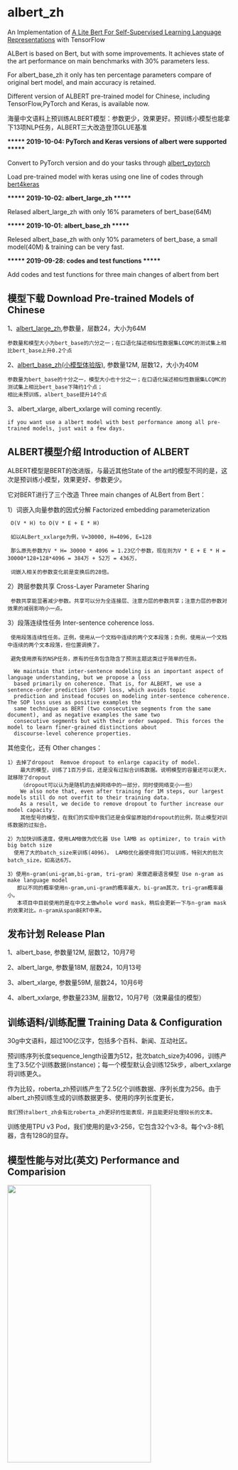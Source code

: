 # albert_zh

An Implementation of <a href="https://arxiv.org/pdf/1909.11942.pdf">A Lite Bert For Self-Supervised Learning Language Representations</a> with TensorFlow

ALBert is based on Bert, but with some improvements. It achieves state of the art performance on main benchmarks with 30% parameters less. 

For albert_base_zh it only has ten percentage parameters compare of original bert model, and main accuracy is retained. 


Different version of ALBERT pre-trained model for Chinese, including TensorFlow,PyTorch and  Keras, is available now.

海量中文语料上预训练ALBERT模型：参数更少，效果更好。预训练小模型也能拿下13项NLP任务，ALBERT三大改造登顶GLUE基准

**\*\*\*\*\* 2019-10-04: PyTorch and Keras versions of albert were supported \*\*\*\*\***

Convert to PyTorch version and do your tasks through <a href="https://github.com/lonePatient/albert_pytorch">albert_pytorch</a>

Load pre-trained model with keras using one line of codes through <a href="https://github.com/bojone/bert4keras">bert4keras</a>

**\*\*\*\*\* 2019-10-02: albert_large_zh \*\*\*\*\***

Relased albert_large_zh with only 16% parameters of bert_base(64M)

**\*\*\*\*\* 2019-10-01: albert_base_zh \*\*\*\*\***

Relesed albert_base_zh with only 10% parameters of bert_base, a small model(40M) & training can be very fast. 

**\*\*\*\*\* 2019-09-28: codes and test functions \*\*\*\*\*** 

Add codes and test functions for three main changes of albert from bert

模型下载 Download Pre-trained Models of Chinese
-----------------------------------------------
1、<a href="https://storage.googleapis.com/albert_zh/albert_large_zh.zip">albert_large_zh</a>,参数量，层数24，大小为64M
   
    参数量和模型大小为bert_base的六分之一；在口语化描述相似性数据集LCQMC的测试集上相比bert_base上升0.2个点

2、<a href="https://storage.googleapis.com/albert_zh/albert_base_zh.zip">albert_base_zh(小模型体验版)</a>, 参数量12M, 层数12，大小为40M

    参数量为bert_base的十分之一，模型大小也十分之一；在口语化描述相似性数据集LCQMC的测试集上相比bert_base下降约1个点；
    相比未预训练，albert_base提升14个点

3、albert_xlarge, albert_xxlarge will coming recently.

    if you want use a albert model with best performance among all pre-trained models, just wait a few days.

ALBERT模型介绍 Introduction of ALBERT
-----------------------------------------------
ALBERT模型是BERT的改进版，与最近其他State of the art的模型不同的是，这次是预训练小模型，效果更好、参数更少。

它对BERT进行了三个改造 Three main changes of ALBert from Bert：

1）词嵌入向量参数的因式分解 Factorized embedding parameterization
   
     O(V * H) to O(V * E + E * H)
     
     如以ALBert_xxlarge为例，V=30000, H=4096, E=128
       
     那么原先参数为V * H= 30000 * 4096 = 1.23亿个参数，现在则为V * E + E * H = 30000*128+128*4096 = 384万 + 52万 = 436万，
       
     词嵌入相关的参数变化前是变换后的28倍。


2）跨层参数共享 Cross-Layer Parameter Sharing

     参数共享能显著减少参数。共享可以分为全连接层、注意力层的参数共享；注意力层的参数对效果的减弱影响小一点。

3）段落连续性任务 Inter-sentence coherence loss.
     
     使用段落连续性任务。正例，使用从一个文档中连续的两个文本段落；负例，使用从一个文档中连续的两个文本段落，但位置调换了。
     
     避免使用原有的NSP任务，原有的任务包含隐含了预测主题这类过于简单的任务。

      We maintain that inter-sentence modeling is an important aspect of language understanding, but we propose a loss 
      based primarily on coherence. That is, for ALBERT, we use a sentence-order prediction (SOP) loss, which avoids topic 
      prediction and instead focuses on modeling inter-sentence coherence. The SOP loss uses as positive examples the 
      same technique as BERT (two consecutive segments from the same document), and as negative examples the same two 
      consecutive segments but with their order swapped. This forces the model to learn finer-grained distinctions about
      discourse-level coherence properties. 

其他变化，还有 Other changes：

    1）去掉了dropout  Remvoe dropout to enlarge capacity of model.
        最大的模型，训练了1百万步后，还是没有过拟合训练数据。说明模型的容量还可以更大，就移除了dropout
        （dropout可以认为是随机的去掉网络中的一部分，同时使网络变小一些）
        We also note that, even after training for 1M steps, our largest models still do not overfit to their training data. 
        As a result, we decide to remove dropout to further increase our model capacity.
        其他型号的模型，在我们的实现中我们还是会保留原始的dropout的比例，防止模型对训练数据的过拟合。
        
    2）为加快训练速度，使用LAMB做为优化器 Use lAMB as optimizer, to train with big batch size
      使用了大的batch_size来训练(4096)。 LAMB优化器使得我们可以训练，特别大的批次batch_size，如高达6万。
    
    3）使用n-gram(uni-gram,bi-gram, tri-gram）来做遮蔽语言模型 Use n-gram as make language model
       即以不同的概率使用n-gram,uni-gram的概率最大，bi-gram其次，tri-gram概率最小。
       本项目中目前使用的是在中文上做whole word mask，稍后会更新一下与n-gram mask的效果对比。n-gram从spanBERT中来。

发布计划 Release Plan
-----------------------------------------------
1、albert_base, 参数量12M, 层数12，10月7号

2、albert_large, 参数量18M, 层数24，10月13号

3、albert_xlarge, 参数量59M, 层数24，10月6号

4、albert_xxlarge, 参数量233M, 层数12，10月7号（效果最佳的模型）

训练语料/训练配置 Training Data & Configuration
-----------------------------------------------
30g中文语料，超过100亿汉字，包括多个百科、新闻、互动社区。

预训练序列长度sequence_length设置为512，批次batch_size为4096，训练产生了3.5亿个训练数据(instance)；每一个模型默认会训练125k步，albert_xxlarge将训练更久。

作为比较，roberta_zh预训练产生了2.5亿个训练数据、序列长度为256。由于albert_zh预训练生成的训练数据更多、使用的序列长度更长，
 
    我们预计albert_zh会有比roberta_zh更好的性能表现，并且能更好处理较长的文本。

训练使用TPU v3 Pod，我们使用的是v3-256，它包含32个v3-8。每个v3-8机器，含有128G的显存。



模型性能与对比(英文) Performance and Comparision
-----------------------------------------------    
<img src="https://github.com/brightmart/albert_zh/blob/master/resources/state_of_the_art.jpg"  width="80%" height="40%" />
  
   
<img src="https://github.com/brightmart/albert_zh/blob/master/resources/albert_performance.jpg"  width="80%" height="40%" />


<img src="https://github.com/brightmart/albert_zh/blob/master/resources/add_data_removing_dropout.jpg"  width="80%" height="40%" />


中文任务集上效果对比测试 Performance on Chinese datasets
----------------------------------------------- 

### 自然语言推断：XNLI of Chinese Version

| 模型 | 开发集 | 测试集 |
| :------- | :---------: | :---------: |
| BERT | 77.8 (77.4) | 77.8 (77.5) | 
| ERNIE | 79.7 (79.4) | 78.6 (78.2) | 
| BERT-wwm | 79.0 (78.4) | 78.2 (78.0) | 
| BERT-wwm-ext | 79.4 (78.6) | 78.7 (78.3) |
| XLNet | 79.2  | 78.7 |
| RoBERTa-zh-base | 79.8 |78.8  |
| RoBERTa-zh-Large | 80.2 (80.0) | 79.9 (79.5) |
| ALBERT-xlarge | ? | ? |
| ALBERT-xxlarge | ? | ? |

注：BERT-wwm-ext来自于<a href="https://github.com/ymcui/Chinese-BERT-wwm">这里</a>；XLNet来自于<a href="https://github.com/ymcui/Chinese-PreTrained-XLNet">这里</a>; RoBERTa-zh-base，指12层RoBERTa中文模型
   
###  问题匹配语任务：LCQMC(Sentence Pair Matching)

| 模型 | 开发集(Dev) | 测试集(Test) |
| :------- | :---------: | :---------: |
| BERT | 89.4(88.4) | 86.9(86.4) | 
| ERNIE | 89.8 (89.6) | 87.2 (87.0) | 
| BERT-wwm |89.4 (89.2) | 87.0 (86.8) | 
| BERT-wwm-ext | - |-  |
| RoBERTa-zh-base | 88.7 | 87.0  |
| RoBERTa-zh-Large | ***89.9(89.6)*** | ***87.2(86.7)*** |
| RoBERTa-zh-Large(20w_steps) | 89.7| 87.0 |
| ALBERT-zh-base | 87.2 | 86.3 |
| ALBERT-large | 88.7 | 87.1 |
| ALBERT-xlarge | ? | ? |
| ALBERT-xxlarge | ? | ? |

### 语言模型、文本段预测准确性、训练时间 Mask Language Model Accuarcy & Training Time

| Model | MLM eval acc | SOP eval acc | Training(Hours) | Loss eval |
| :------- | :---------: | :---------: | :---------: |:---------: |
| albert_zh_base | 79.1% | 99.0% | 6h | 1.01|
| albert_zh_large | 80.9% | 98.6% | 22.5h | 0.93|
| albert_zh_xlarge | ? | ? | 53h(预估) | ? |
| albert_zh_xxlarge | ? | ? | 106h(预估) | ? |

注：? 将很快替换

模型参数和配置 Configuration of Models
-----------------------------------------------
<img src="https://github.com/brightmart/albert_zh/blob/master/resources/albert_configuration.jpg"  width="80%" height="40%" />

代码实现和测试 Implementation and Code Testing
-----------------------------------------------
通过运行以下命令测试主要的改进点，包括但不限于词嵌入向量参数的因式分解、跨层参数共享、段落连续性任务等。

    python test_changes.py

预训练 Pre-training
-----------------------------------------------

#### 生成特定格式的文件(tfrecords) Generate tfrecords Files

Run following command 运行以下命令即可。项目自动了一个示例的文本文件(data/news_zh_1.txt)
   
       bash create_pretrain_data.sh
   
如果你有很多文本文件，可以通过传入参数的方式，生成多个特定格式的文件(tfrecords）

###### Support English and Other Non-Chinese Language: 
    If you are doing pre-train fro english or other language,which is not chinese, 
    you should set hyperparameter of non_chinese to True on create_pretraining_data.py; 
    otherwise, by default it is doing chinese pre-train using whole word mask of chinese.

#### 执行预训练 pre-training on GPU/TPU using the command
    GPU:
    export BERT_BASE_DIR=albert_config
    nohup python3 run_pretraining.py --input_file=./data/tf*.tfrecord  \
    --output_dir=my_new_model_path --do_train=True --do_eval=True --bert_config_file=$BERT_BASE_DIR/albert_config_xxlarge.json \
    --train_batch_size=4096 --max_seq_length=512 --max_predictions_per_seq=76 \
    --num_train_steps=125000 --num_warmup_steps=12500 --learning_rate=0.00176    \
    --save_checkpoints_steps=2000   --init_checkpoint=$BERT_BASE_DIR/bert_model.ckpt &
    
    TPU, add something like this:
        --use_tpu=True  --tpu_name=grpc://10.240.1.66:8470 --tpu_zone=us-central1-a
        
    注：如果你重头开始训练，可以不指定init_checkpoint；
    如果你从现有的模型基础上训练，指定一下BERT_BASE_DIR的路径，并确保bert_config_file和init_checkpoint两个参数的值能对应到相应的文件上；
    领域上的预训练，根据数据的大小，可以不用训练特别久。

下游任务 Fine-tuning on Downstream Task
-----------------------------------------------
##### 使用TensorFlow:

以使用albert_base做LCQMC任务为例。LCQMC任务是在口语化描述的数据集上做文本的相似性预测。

We will use LCQMC dataset for fine-tuning, it is oral language corpus, it is used to train and predict semantic similarity of a pair of sentences.

下载<a href="https://drive.google.com/open?id=1HXYMqsXjmA5uIfu_SFqP7r_vZZG-m_H0">LCQMC</a>数据集，包含训练、验证和测试集，训练集包含24万口语化描述的中文句子对，标签为1或0。1为句子语义相似，0为语义不相似。

通过运行下列命令做LCQMC数据集上的fine-tuning:
    
    1. Clone this project:
          
          git clone https://github.com/brightmart/albert_zh.git
          
    2. Fine-tuning by running the following command：
    
        export BERT_BASE_DIR=./albert_large_zh
        export TEXT_DIR=./lcqmc
        nohup python3 run_classifier.py   --task_name=lcqmc_pair   --do_train=False   --do_eval=true   --data_dir=$TEXT_DIR   --vocab_file=./albert_config/vocab.txt  \
        --bert_config_file=./albert_config/albert_config_large.json --max_seq_length=128 --train_batch_size=64   --learning_rate=2e-5  --num_train_epochs=3 \
        --output_dir=albert_large_lcqmc_checkpoints --init_checkpoint=$BERT_BASE_DIR/bert_model.ckpt &
        
    Notice/注：
        1) you need to download pre-trained chinese albert model, and also download LCQMC dataset 
        你需要下载预训练的模型，并放入到项目当前项目，假设目录名称为albert_large_zh; 需要下载LCQMC数据集，并放入到当前项目，
        假设数据集目录名称为lcqmc

        2) for Fine-tuning, you can try to add small percentage of dropout(e.g. 0.1) by changing parameters of 
          attention_probs_dropout_prob & hidden_dropout_prob on albert_config_xxx.json. By default, we set dropout as zero.  
 
##### 使用PyTorch:

    download pre-trained model, and convert to PyTorch using:
     
      python convert_albert_tf_checkpoint_to_pytorch.py     
     
   using <a href="https://github.com/lonePatient/albert_pytorch">albert_pytorch
   
##### 使用Keras:

<a href="https://github.com/bojone/bert4keras">bert4keras</a> 适配albert，能成功加载albert_zh的权重，只需要在load_pretrained_model函数里加上albert=True

load pre-trained model with bert4keras

#### 技术交流与问题讨论QQ群: 836811304 Join us on QQ group

If you have any question, you can raise an issue, or send me an email: brightmart@hotmail.com;

Currently how to use PyTorch version of albert is not clear yet, if you know how to do that, just email us or open an issue.

You can also send pull request to report you performance on your task or add methods on how to load models for PyTorch and so on.

If you have ideas for generate best performance pre-training Chinese model, please also let me know.

##### Research supported with Cloud TPUs from Google's TensorFlow Research Cloud (TFRC)

Cite Us
-----------------------------------------------
Bright Liang Xu, albert_zh, (2019), GitHub repository, https://github.com/brightmart/albert_zh

Reference
-----------------------------------------------
1、<a href="https://openreview.net/pdf?id=H1eA7AEtvS">ALBERT: A Lite BERT For Self-Supervised Learning Of Language Representations</a>

2、<a href="https://arxiv.org/pdf/1810.04805.pdf">BERT: Pre-training of Deep Bidirectional Transformers for Language Understanding</a>

3、<a href="https://arxiv.org/abs/1907.10529">SpanBERT: Improving Pre-training by Representing and Predicting Spans</a>

4、<a href="https://arxiv.org/pdf/1907.11692.pdf">RoBERTa: A Robustly Optimized BERT Pretraining Approach</a>

5、<a href="https://arxiv.org/pdf/1904.00962.pdf">Large Batch Optimization for Deep Learning: Training BERT in 76 minutes(LAMB)</a>

6、<a href="https://github.com/ymcui/LAMB_Optimizer_TF">LAMB Optimizer,TensorFlow version</a>

7、<a href="http://baijiahao.baidu.com/s?id=1645712785366950083&wfr=spider&for=pc">预训练小模型也能拿下13项NLP任务，ALBERT三大改造登顶GLUE基准</a>

8、<a href="https://github.com/bojone/bert4keras">bert4keras</a>





